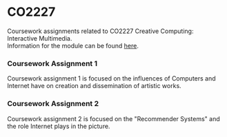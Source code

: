 # CO2227
 Coursework assignments related to CO2227 Creative Computing: Interactive Multimedia.  
 Information for the module can be found [here](https://london.ac.uk/courses/creative-computing-ii-interactive-multimedia-co2227).

### Coursework Assignment 1
Coursework assignment 1 is focused on the influences of Computers and Internet have on creation and dissemination of artistic works.

### Coursework Assignment 2
Coursework assignment 2 is focused on the "Recommender Systems" and the role Internet plays in the picture.
